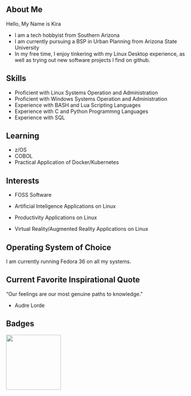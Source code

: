 ## About Me 

Hello, My Name is Kira 

* I am a tech hobbyist from Southern Arizona 
* I am currently pursuing a BSP in Urban Planning from Arizona State University
* In my free time, I enjoy tinkering with my Linux Desktop experience, as well as trying out new software projects I find on github.

## Skills

* Proficient with Linux Systems Operation and Administration 
* Proficient with Windows Systems Operation and Administration 
* Experience with BASH and Lua Scripting Languages 
* Experience with C and Python Programmng Languages 
* Experience with SQL  

## Learning
* z/OS
* COBOL
* Practical Application of Docker/Kubernetes 

## Interests

* FOSS Software

* Artificial Inteligence Applications on Linux

* Productivity Applications on Linux

* Virtual Reality/Augmented Reality Applications on Linux

## Operating System of Choice

I am currently running Fedora 36 on all my systems. 

## Current Favorite Inspirational Quote 
“Our feelings are our most genuine paths to knowledge.” 
- Audre Lorde

## Badges 

<div id="badges">
  <img src="https://images.credly.com/images/c8f58c5c-e4dc-4d80-9b5d-3ae174cbab72/image.png" width="150"/>
</div>
